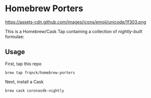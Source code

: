 # Homebrew Porters

https://assets-cdn.github.com/images/icons/emoji/unicode/1f303.png


This is a Homebrew/Cask Tap containing a collection of *nightly-built* formulae:

## Usage

First, tap this repo

	brew tap frqnck/homebrew-porters

Next, install a Cask
	
	brew cask coronasdk-nightly
